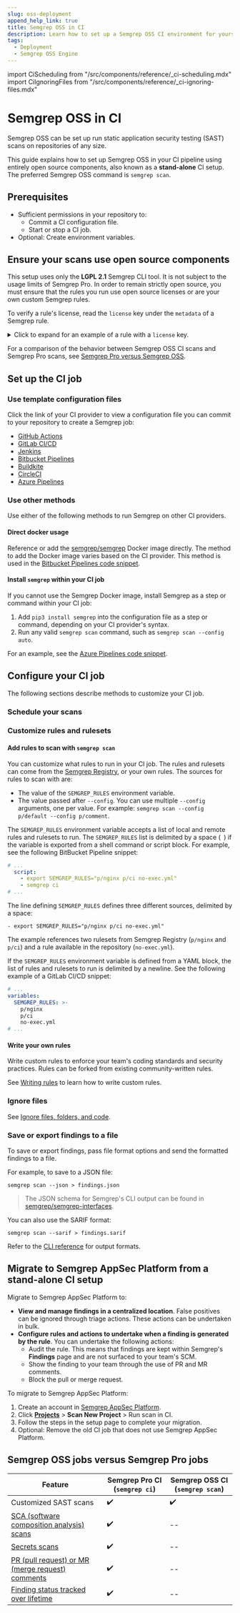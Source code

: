 ```yaml
---
slug: oss-deployment
append_help_link: true
title: Semgrep OSS in CI
description: Learn how to set up a Semgrep OSS CI environment for yourself or your organization.
tags:
  - Deployment
  - Semgrep OSS Engine
---
```


import CiScheduling from "/src/components/reference/_ci-scheduling.mdx"
import CiIgnoringFiles from "/src/components/reference/_ci-ignoring-files.mdx"

# Semgrep OSS in CI

Semgrep OSS can be set up run static application security testing (SAST) scans on repositories of any size.

This guide explains how to set up Semgrep OSS in your CI pipeline using entirely open source components, also known as a **stand-alone** CI setup. The preferred Semgrep OSS command is `semgrep scan`.

## Prerequisites

- Sufficient permissions in your repository to:
    - Commit a CI configuration file.
    - Start or stop a CI job.
- Optional: Create environment variables.

## Ensure your scans use open source components

This setup uses only the **LGPL 2.1** Semgrep CLI tool. It is not subject to the usage limits of Semgrep Pro. In order to remain strictly open source, you must ensure that the rules you run use open source licenses or are your own custom Semgrep rules.

To verify a rule's license, read the `license` key under the `metadata` of a Semgrep rule.

<details>
  <summary>Click to expand for an example of a rule with a <code>license</code> key.</summary>

This rule's last line displays a `license: MIT` key-value pair.

```yaml
rules:
  - id: eslint.detect-object-injection
    patterns:
      - pattern: $O[$ARG]
      - pattern-not: $O["..."]
      - pattern-not: "$O[($ARG : float)]"
      - pattern-not-inside: |
          $ARG = [$V];
          ...
          <... $O[$ARG] ...>;
      - pattern-not-inside: |
          $ARG = $V;
          ...
          <... $O[$ARG] ...>;
      - metavariable-regex:
          metavariable: $ARG
          regex: (?![0-9]+)
    message: Bracket object notation with user input is present, this might allow an
      attacker to access all properties of the object and even it's prototype,
      leading to possible code execution.
    languages:
      - javascript
      - typescript
    severity: WARNING
    metadata:
      cwe: "CWE-94: Improper Control of Generation of Code ('Code Injection')"
      primary_identifier: eslint.detect-object-injection
      secondary_identifiers:
        - name: ESLint rule ID security/detect-object-injection
          type: eslint_rule_id
          value: security/detect-object-injection
      license: MIT
```
</details>

For a comparison of the behavior between Semgrep OSS CI scans and Semgrep Pro scans, see [<i class="fa-regular fa-file-lines"></i> Semgrep Pro versus Semgrep OSS](/semgrep-pro-vs-oss).

## Set up the CI job

### Use template configuration files

Click the link of your CI provider to view a configuration file you can commit to your repository to create a Semgrep job:

- [GitHub Actions](/docs/semgrep-ci/sample-ci-configs/#github-actions)
- [GitLab CI/CD](/docs/semgrep-ci/sample-ci-configs/#gitlab-cicd)
- [Jenkins](/docs/semgrep-ci/sample-ci-configs/#jenkins)
- [Bitbucket Pipelines](/docs/semgrep-ci/sample-ci-configs/#bitbucket-pipelines)
- [Buildkite](/docs/semgrep-ci/sample-ci-configs/#buildkite)
- [CircleCI](/docs/semgrep-ci/sample-ci-configs/#circleci)
- [Azure Pipelines](/docs/semgrep-ci/sample-ci-configs/#azure-pipelines)

### Use other methods

Use either of the following methods to run Semgrep on other CI providers.

#### Direct docker usage

Reference or add the [semgrep/semgrep](https://hub.docker.com/r/semgrep/semgrep) Docker image directly. The method to add the Docker image varies based on the CI provider. This method is used in the [Bitbucket Pipelines code snippet](/semgrep-ci/sample-ci-configs/#sample-bitbucket-pipelines-configuration-snippet).

#### Install `semgrep` within your CI job

If you cannot use the Semgrep Docker image, install Semgrep as a step or command within your CI job:

1. Add `pip3 install semgrep` into the configuration file as a step or command, depending on your CI provider's syntax.
2. Run any valid `semgrep scan` command, such as `semgrep scan --config auto`.

For an example, see the [Azure Pipelines code snippet](/semgrep-ci/sample-ci-configs/#sample-azure-pipelines-configuration-snippet).

## Configure your CI job

The following sections describe methods to customize your CI job.

<!--
### Pass or fail the CI job

By default, a Semgrep CI job exits with exit code 1 if the scan returns any findings. This causes the job to fail.

Semgrep provides **fail open** options. These options enable you to suppress findings that block your pipeline:

<dl>
	<dt><code>semgrep scan</code></dt>
	<dd><strong>Fail</strong> on blocking findings, but <strong>passes</strong> on internal errors. This is the default behavior.</dd>
	<dt><code>semgrep scan --no-suppress-errors</code></dt>
	<dd>The Semgrep CI job <strong>fails</strong> on blocking findings and on internal errors.</dd>
	<dt><code>semgrep scan || true</code></dt>
	<dd><strong>Pass</strong> on blocking findings and on internal errors.</dd>
</dl>

Refer to [Semgrep exit codes](/docs/cli-reference/#exit-codes) to understand various internal issues that cause Semgrep to fail.
-->
<!--
### Diff-aware scanning

<DiffAwareScanning />
-->

### Schedule your scans

<CiScheduling />

### Customize rules and rulesets

#### Add rules to scan with `semgrep scan`

You can customize what rules to run in your CI job. The rules and rulesets can come from the [Semgrep Registry](https://semgrep.dev/explore/), or your own rules. The sources for rules to scan with are:

* The value of the `SEMGREP_RULES` environment variable.
* The value passed after `--config`. You can use multiple `--config` arguments, one per value. For example: `semgrep scan --config p/default --config p/comment`.

The `SEMGREP_RULES` environment variable accepts a list of local and remote rules and rulesets to run. The `SEMGREP_RULES` list is delimited by a space (` `) if the variable is exported from a shell command or script block. For example, see the following BitBucket Pipeline snippet:

```yaml
# ...
  script:
    - export SEMGREP_RULES="p/nginx p/ci no-exec.yml"
    - semgrep ci
# ...
```

The line defining `SEMGREP_RULES` defines three different sources, delimited by a space:

```
- export SEMGREP_RULES="p/nginx p/ci no-exec.yml"
```

The example references two rulesets from Semgrep Registry (`p/nginx` and `p/ci`) and a rule available in the repository (`no-exec.yml`).

If the `SEMGREP_RULES` environment variable is defined from a YAML block, the list of rules and rulesets to run is delimited by a newline. See the following example of a GitLab CI/CD snippet:
```YAML
# ...
variables:
  SEMGREP_RULES: >-
    p/nginx
    p/ci
    no-exec.yml
# ...
```

#### Write your own rules

Write custom rules to enforce your team's coding standards and security practices. Rules can be forked from existing community-written rules.

See [Writing rules](/writing-rules/overview) to learn how to write custom rules.

### Ignore files

See [<i class="fa-regular fa-file-lines"></i> Ignore files, folders, and code](/ignore-oss).

<CiIgnoringFiles />

### Save or export findings to a file

To save or export findings, pass file format options and send the formatted findings to a file.

For example, to save to a JSON file:

`semgrep scan --json > findings.json`

> The JSON schema for Semgrep's CLI output can be found in [semgrep/semgrep-interfaces](https://github.com/semgrep/semgrep-interfaces/blob/main/semgrep_output_v1.jsonschema).

You can also use the SARIF format:

`semgrep scan --sarif > findings.sarif`

Refer to the [CLI reference](/cli-reference) for output formats.

## Migrate to Semgrep AppSec Platform from a stand-alone CI setup

Migrate to Semgrep AppSec Platform to:

* **View and manage findings in a centralized location**. False positives can be ignored through triage actions. These actions can be undertaken in bulk.
* **Configure rules and actions to undertake when a finding is generated by the rule**. You can undertake the following actions:
    * Audit the rule. This means that findings are kept within Semgrep's **Findings** page and are not surfaced to your team's SCM.
    * Show the finding to your team through the use of PR and MR comments.
    * Block the pull or merge request.

To migrate to Semgrep AppSec Platform:

1. Create an account in [Semgrep AppSec Platform](https://semgrep.dev/login).
2. Click **[Projects](https://semgrep.dev/orgs/-/projects)** > **Scan New Project** > Run scan in CI.
3. Follow the steps in the setup page to complete your migration.
4. Optional: Remove the old CI job that does not use Semgrep AppSec Platform.

## Semgrep OSS jobs versus Semgrep Pro jobs

| Feature  | Semgrep Pro CI (`semgrep ci`)| Semgrep OSS CI (`semgrep scan`) |
| -------  | ------ | ------ |
| Customized SAST scans         |  ✔️        | ✔️       |
| [SCA (software composition analysis) scans](/semgrep-supply-chain/overview)         |  ✔️        | --       |
| [Secrets  scans](/semgrep-secrets/conceptual-overview)         |  ✔️       | --        |
| [PR (pull request) or MR (merge request) comments](/category/pr-or-mr-comments)         |  ✔️        | --       |
| [Finding status tracked over lifetime](/semgrep-code/findings)         |  ✔️        | --       |
